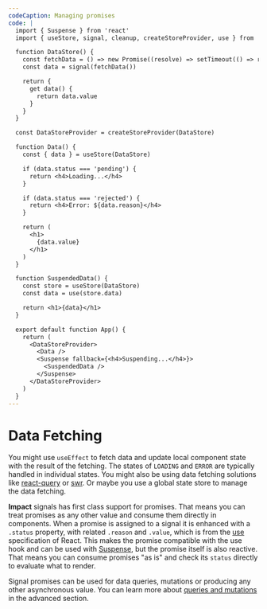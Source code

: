 ```yaml
---
codeCaption: Managing promises
code: |
  import { Suspense } from 'react'
  import { useStore, signal, cleanup, createStoreProvider, use } from 'impact-react'

  function DataStore() {
    const fetchData = () => new Promise((resolve) => setTimeout(() => resolve('DATA'), 2000))
    const data = signal(fetchData())

    return {
      get data() {
        return data.value
      }
    }
  }

  const DataStoreProvider = createStoreProvider(DataStore)

  function Data() {
    const { data } = useStore(DataStore)

    if (data.status === 'pending') {
      return <h4>Loading...</h4>
    }

    if (data.status === 'rejected') {
      return <h4>Error: ${data.reason}</h4>
    }

    return (
      <h1>
        {data.value}
      </h1>
    )
  }

  function SuspendedData() {
    const store = useStore(DataStore)
    const data = use(store.data)

    return <h1>{data}</h1>
  }

  export default function App() {
    return (
      <DataStoreProvider>
        <Data />
        <Suspense fallback={<h4>Suspending...</h4>}>
          <SuspendedData />
        </Suspense>
      </DataStoreProvider>
    )
  }
---
```


# Data Fetching

You might use `useEffect` to fetch data and update local component state with the result of the fetching. The states of `LOADING` and `ERROR` are typically handled in individual states. You might also be using data fetching solutions like [react-query](https://tanstack.com/query/v3/) or [swr](https://swr.vercel.app/). Or maybe you use a global state store to manage the data fetching.

**Impact** signals has first class support for promises. That means you can treat promises as any other value and consume them directly in components. When a promise is assigned to a signal it is enhanced with a `.status` property, with related `.reason` and `.value`, which is from the [use](https://react.dev/reference/react/use) specification of React. This makes the promise compatible with the use hook and can be used with [Suspense](https://react.dev/reference/react/Suspense), but the promise itself is also reactive. That means you can consume promises "as is" and check its `status` directly to evaluate what to render.

Signal promises can be used for data queries, mutations or producing any other asynchronous value. You can learn more about [queries and mutations](../advanced/queries-and-mutations.md) in the advanced section.

<ClientOnly>
  <Playground />
</ClientOnly>